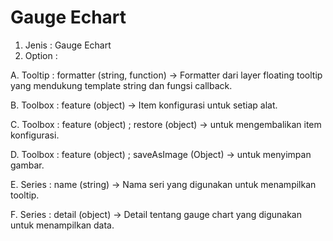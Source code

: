 # Gauge Echart #

1. Jenis : Gauge Echart
2. Option : 

A. Tooltip : formatter (string, function) -> Formatter dari layer floating tooltip yang mendukung template string dan fungsi callback.

B. Toolbox : feature (object) -> Item konfigurasi untuk setiap alat.

C. Toolbox : feature (object) ; restore (object) -> untuk mengembalikan item konfigurasi.

D. Toolbox : feature (object) ; saveAsImage (Object) -> untuk menyimpan gambar.

E. Series : name (string) -> Nama seri yang digunakan untuk menampilkan tooltip.

F. Series : detail (object) -> Detail tentang gauge chart yang digunakan untuk menampilkan data.
